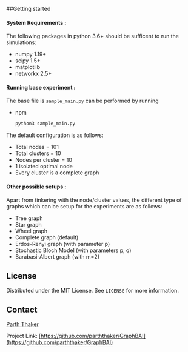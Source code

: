 <!-- ABOUT THE PROJECT -->
<!--
## About The Project

We consider the problem of Best-Arm Identification (BAI) in the prescence of imperfect side information in the form of a graph.

From a practical stand-point, here's why this is interesting:
* This approach helps bandit applications suffering from having too many sub-optimal choices. 
* No strict modelling assumption (like linear bandits, etc.) is needed.
* Superior experimental evidence backed by provably better sample complexity bounds.

This is the code base used for showing the superior experimental evidence.
-->
##Getting started

#### System Requirements :
The following packages in python 3.6+ should be sufficent to run the simulations:
* numpy 1.19+
* scipy 1.5+
* matplotlib
* networkx 2.5+

#### Running base experiment :
The base file is `sample_main.py` can be performed by running
* npm
  ```sh
  python3 sample_main.py
  ```
 
The default configuration is as follows:
 * Total nodes = 101
 * Total clusters = 10
 * Nodes per cluster = 10
 * 1 isolated optimal node
 * Every cluster is a complete graph

#### Other possible setups : 
Apart from tinkering with the node/cluster values, the different type of graphs which can be setup for the experiments are as follows:
* Tree graph
* Star graph
* Wheel graph
* Complete graph (default)
* Erdos-Renyi graph (with parameter p)
* Stochastic Bloch Model (with parameters p, q)
* Barabasi-Albert graph (with m=2)

<!-- LICENSE -->
## License

Distributed under the MIT License. See `LICENSE` for more information.

<!-- CONTACT -->
## Contact

[Parth Thaker](https://parththaker.github.io/)

Project Link: [https://github.com/parththaker/GraphBAI](https://github.com/parththaker/GraphBAI)

 